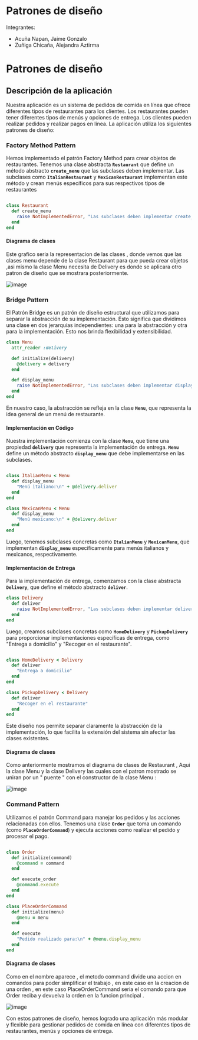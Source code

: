 # Patrones de diseño

Integrantes:  
- Acuña Napan, Jaime Gonzalo
- Zuñiga Chicaña, Alejandra Aztirma

# Patrones de diseño

## Descripción de la aplicación

Nuestra aplicación es un sistema de pedidos de comida en línea que ofrece diferentes tipos de restaurantes para los clientes. Los restaurantes pueden tener diferentes tipos de menús y opciones de entrega. Los clientes pueden realizar pedidos y realizar pagos en línea. La aplicación utiliza los siguientes patrones de diseño:

### Factory Method Pattern

Hemos implementado el patrón Factory Method para crear objetos de restaurantes. Tenemos una clase abstracta **`Restaurant`** que define un método abstracto **`create_menu`** que las subclases deben implementar. Las subclases como **`ItalianRestaurant`** y **`MexicanRestaurant`** implementan este método y crean menús específicos para sus respectivos tipos de restaurantes

```ruby

class Restaurant
  def create_menu
    raise NotImplementedError, "Las subclases deben implementar create_menu"
  end
end

```
#### Diagrama de clases 

Este grafico seria la representacion de las clases , donde vemos que las clases menu depende de la clase Restaurant para que pueda crear objetos ,asi mismo 
la clase Menu necesita de Delivery es donde se aplicara otro patron de diseño que se mostrara posteriormente.

![image](https://github.com/Aztirma/Patrones/assets/92898224/a3ffa14c-6744-4f47-8036-ec549fcecae5)


### Bridge Pattern

El Patrón Bridge es un patrón de diseño estructural que utilizamos para separar la abstracción de su implementación. Esto significa que dividimos una clase en dos jerarquías independientes: una para la abstracción y otra para la implementación. Esto nos brinda flexibilidad y extensibilidad.

```ruby
class Menu
  attr_reader :delivery

  def initialize(delivery)
    @delivery = delivery
  end

  def display_menu
    raise NotImplementedError, "Las subclases deben implementar display_menu"
  end
end
```

En nuestro caso, la abstracción se refleja en la clase **`Menu`**, que representa la idea general de un menú de restaurante.

#### **Implementación en Código**

Nuestra implementación comienza con la clase **`Menu`**, que tiene una propiedad **`delivery`** que representa la implementación de entrega. **`Menu`** define un método abstracto **`display_menu`** que debe implementarse en las subclases.

```ruby

class ItalianMenu < Menu
  def display_menu
    "Menú italiano:\n" + @delivery.deliver
  end
end

class MexicanMenu < Menu
  def display_menu
    "Menú mexicano:\n" + @delivery.deliver
  end
end

```

Luego, tenemos subclases concretas como **`ItalianMenu`** y **`MexicanMenu`**, que implementan **`display_menu`** específicamente para menús italianos y mexicanos, respectivamente.

#### **Implementación de Entrega**

Para la implementación de entrega, comenzamos con la clase abstracta **`Delivery`**, que define el método abstracto **`deliver`**.

```ruby
class Delivery
  def deliver
    raise NotImplementedError, "Las subclases deben implementar deliver"
  end
end

```

Luego, creamos subclases concretas como **`HomeDelivery`** y **`PickupDelivery`** para proporcionar implementaciones específicas de entrega, como "Entrega a domicilio" y "Recoger en el restaurante".

```ruby

class HomeDelivery < Delivery
  def deliver
    "Entrega a domicilio"
  end
end

class PickupDelivery < Delivery
  def deliver
    "Recoger en el restaurante"
  end
end

```

Este diseño nos permite separar claramente la abstracción de la implementación, lo que facilita la extensión del sistema sin afectar las clases existentes.

#### Diagrama de clases 
Como anteriormente mostramos el diagrama de clases de Restaurant , Aqui la clase Menu y la clase Delivery las cuales con el patron mostrado se uniran por un " puente " con el constructor de la clase Menu :

![image](https://github.com/Aztirma/Patrones/assets/92898224/834c8f3e-7105-46b4-b47d-f90ccb5118a1)

### Command Pattern

Utilizamos el patrón Command para manejar los pedidos y las acciones relacionadas con ellos. Tenemos una clase **`Order`** que toma un comando (como **`PlaceOrderCommand`**) y ejecuta acciones como realizar el pedido y procesar el pago.

```ruby

class Order
  def initialize(command)
    @command = command
  end

  def execute_order
    @command.execute
  end
end

class PlaceOrderCommand
  def initialize(menu)
    @menu = menu
  end

  def execute
    "Pedido realizado para:\n" + @menu.display_menu
  end
end

```


#### Diagrama de clases
Como en el nombre aparece , el metodo command divide una accion en comandos para poder simplificar el trabajo , en este caso en la creacion de una orden 
, en este caso PlaceOrderCommand seria el comando para que Order reciba y devuelva la orden en la funcion principal .

![image](https://github.com/Aztirma/Patrones/assets/92898224/13bf5988-47e5-4959-ab95-cafda06f2d54)


Con estos patrones de diseño, hemos logrado una aplicación más modular y flexible para gestionar pedidos de comida en línea con diferentes tipos de restaurantes, menús y opciones de entrega.

